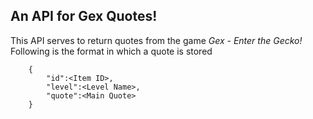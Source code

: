 ## An API for Gex Quotes!
This API serves to return quotes from the game *Gex - Enter the Gecko!* <br />
Following is the format in which a quote is stored
```
    {
        "id":<Item ID>,
        "level":<Level Name>,
        "quote":<Main Quote>
    }
```
